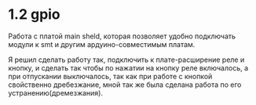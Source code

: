 # 1.2 gpio
Работа с платой main sheld, которая позволяет удобно подключать модули к smt и другим ардуино-совместимым платам. 

Я решил сделать работу так, подключить к плате-расширение реле и кнопку, и сделать так чтобы по нажатии на кнопку реле включалось, а при отпускании выключалось, так как при работе с кнопкой свойственно дребезжание, мной так же была сделана работа по его устранению(дремезжания).